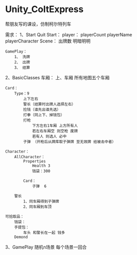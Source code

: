 # Unity_ColtExpress
帮朋友写的课设，仿制柯尔特列车

需求：
1、Start Quit
	Start：
		player：
			playerCount playerName playerCharacter
		Scene：
			出牌数 明暗明明

	GamePlay：
		1、 洗牌
		2、 出牌
		3、 结算

2、BasicClasses
	车厢：
		上、车厢
		所有地图五个车厢

	Card：
		Type：9
			上下左右
			警长（结算时出牌人选择左右）
			捡钱（谁先出谁先选）
			打拳（同上下、掉钱包）
			打枪
				下方左右1车厢 上方所有人
				若左右车厢空 则空枪 废牌
				若有人 则选人 必中
			子弹 （开枪后从牌库取子弹牌 至无效牌 给被击中者）

	Character： 
		AllCharacter：
			Properties
				Health 3
				钱袋：300

			Card：
				子弹  6

		警长
			1、同车厢得到子弹牌
			2、同车厢到车顶

	可拾取品：
		钱袋：
		手提包：
			车头 和警长在一起 钱多
		Demond

3、GamePlay
	随机n场景
		每个场景一回合
	
